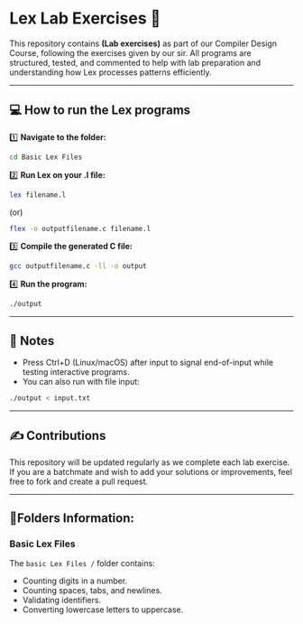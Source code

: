# Lex Lab Exercises 🚀

This repository contains **(Lab exercises)** as part of our Compiler Design Course, following the exercises given by our sir. All programs are structured, tested, and commented to help with lab preparation and understanding how Lex processes patterns efficiently.

---
## 💻 How to run the Lex programs

1️⃣ **Navigate to the folder:**
```bash
cd Basic Lex Files
```
2️⃣ **Run Lex on your .l file:**
```bash
lex filename.l
```
(or)

```bash
flex -o outputfilename.c filename.l
```
3️⃣ **Compile the generated C file:**
```bash
gcc outputfilename.c -ll -o output
```
4️⃣ **Run the program:**
```bash
./output
```
---
## 📌 Notes
- Press Ctrl+D (Linux/macOS) after input to signal end-of-input while testing interactive programs.
- You can also run with file input:
```bash
./output < input.txt
```
---
## ✍️ Contributions
This repository will be updated regularly as we complete each lab exercise. If you are a batchmate and wish to add your solutions or improvements, feel free to fork and create a pull request.

---
## 📁Folders Information:
### Basic Lex Files
The `basic Lex Files /` folder contains:

- Counting digits in a number.
- Counting spaces, tabs, and newlines.
- Validating identifiers.
- Converting lowercase letters to uppercase.

